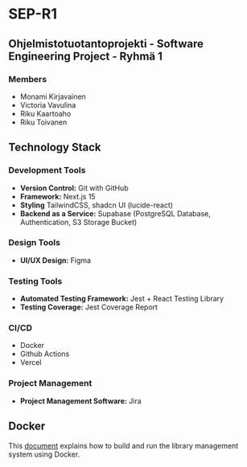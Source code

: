 # SEP-R1
## Ohjelmistotuotantoprojekti - Software Engineering Project - Ryhmä 1
### Members
- Monami Kirjavainen
- Victoria Vavulina
- Riku Kaartoaho
- Riku Toivanen


## Technology Stack

### Development Tools
- **Version Control:** Git with GitHub
- **Framework:** Next.js 15
- **Styling** TailwindCSS, shadcn UI (lucide-react)
- **Backend as a Service:** Supabase (PostgreSQL Database, Authentication, S3 Storage Bucket)

### Design Tools
- **UI/UX Design:** Figma

### Testing Tools
- **Automated Testing Framework:** Jest + React Testing Library
- **Testing Coverage:** Jest Coverage Report

### CI/CD
- Docker
- Github Actions
- Vercel

### Project Management
- **Project Management Software:** Jira

## Docker

This [document](https://github.com/rikudi/SEP-R1/blob/main/library/DOCKER.md) explains how to build and run the library management system using Docker.

